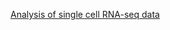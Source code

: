 [Analysis of single cell RNA-seq data](https://scrnaseq-course.cog.sanger.ac.uk/website/index.html)

